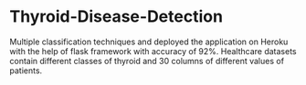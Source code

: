 # Thyroid-Disease-Detection
Multiple classification techniques and deployed the application on Heroku with the help of flask framework with accuracy of 92%. Healthcare datasets contain different classes of thyroid and 30 columns of different values of patients.
